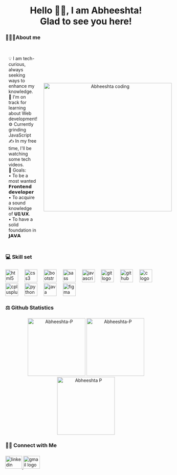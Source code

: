 <h1 align="center">Hello 👋🏼, I am Abheeshta! <br>Glad to see you here!</h1>

###

<p align="left"></p>

###

<h3 align="left">👩🏻‍💻About me</h3>

###
<div style="display: flex; align-items: center; justify-content: space-between;">
  <div style="flex: 1; padding: 10px;">
    <p>💡 I am tech-curious, always seeking ways to enhance my knowledge.<br>🌱 I'm on track for learning about Web development!<br>⚙️ Currently grinding JavaScript<br>✍️ In my free time, I'll be watching some tech videos.<br>🎯 Goals:<br>• To be a most wanted 𝗙𝗿𝗼𝗻𝘁𝗲𝗻𝗱 𝗱𝗲𝘃𝗲𝗹𝗼𝗽𝗲𝗿<br>• To acquire a sound knowledge of 𝗨𝗜/𝗨𝗫.<br>• To have a solid foundation in 𝗝𝗔𝗩𝗔</p>
  </div>
  <div style="flex: 1; padding: 10px; text-align: center;">
    <img src="https://steamuserimages-a.akamaihd.net/ugc/1631947648964785474/81CBA15178466DD47195A239232202E78987B714/?imw=637&imh=358&ima=fit&impolicy=Letterbox&imcolor=%23000000&letterbox=true" alt="Abheeshta coding" width="400"/>
  </div>
</div>

###

<h3 align="left">💻 Skill set</h3>

###

<div align="left">
  <img src="https://cdn.jsdelivr.net/gh/devicons/devicon/icons/html5/html5-original.svg" height="40" alt="html5 logo"  />
  <img width="12" />
  <img src="https://cdn.jsdelivr.net/gh/devicons/devicon/icons/css3/css3-original.svg" height="40" alt="css3 logo"  />
  <img width="12" />
  <img src="https://cdn.jsdelivr.net/gh/devicons/devicon/icons/bootstrap/bootstrap-original.svg" height="40" alt="bootstrap logo"  />
  <img width="12" />
  <img src="https://cdn.jsdelivr.net/gh/devicons/devicon/icons/sass/sass-original.svg" height="40" alt="sass logo"  />
  <img width="12" />
  <img src="https://cdn.jsdelivr.net/gh/devicons/devicon/icons/javascript/javascript-original.svg" height="40" alt="javascript logo"  />
  <img width="12" />
  <img src="https://cdn.jsdelivr.net/gh/devicons/devicon/icons/git/git-original.svg" height="40" alt="git logo"  />
  <img width="12" />
  <img src="https://skillicons.dev/icons?i=github" height="40" alt="github logo"  />
  <img width="12" />
  <img src="https://cdn.jsdelivr.net/gh/devicons/devicon/icons/c/c-original.svg" height="40" alt="c logo"  />
  <img width="12" />
  <img src="https://cdn.jsdelivr.net/gh/devicons/devicon/icons/cplusplus/cplusplus-original.svg" height="40" alt="cplusplus logo"  />
  <img width="12" />
  <img src="https://cdn.jsdelivr.net/gh/devicons/devicon/icons/python/python-original.svg" height="40" alt="python logo"  />
  <img width="12" />
  <img src="https://cdn.jsdelivr.net/gh/devicons/devicon/icons/java/java-original.svg" height="40" alt="java logo"  />
  <img width="12" />
  <img src="https://cdn.jsdelivr.net/gh/devicons/devicon/icons/figma/figma-original.svg" height="40" alt="figma logo"  />
</div>

###

<h3 align="left">⚖️ Github Statistics</h3>

###

<div align="center">
 <img height="180em" src="https://camo.githubusercontent.com/0b8eb5b86c8ee9b0bdd377a6da9e011ce531aae482047e29e929556c794fe8a4/68747470733a2f2f6769746875622d726561646d652d73746174732e76657263656c2e6170702f6170692f746f702d6c616e67732f3f757365726e616d653d4e65686172737075746872616e266c61796f75743d636f6d70616374267468656d653d6461726b" alt="Abheeshta-P" data-canonical-src="https://github-readme-stats.vercel.app/api/top-langs/?username=Abheeshta-P&amp;layout=compact&amp;theme=dark" style="max-width: 100%;">

<img height="180em" src="https://camo.githubusercontent.com/8b517712f69b979de7b51f9392353577ade89055d15b17461d293c77b712e5e1/68747470733a2f2f6769746875622d726561646d652d73746174732e76657263656c2e6170702f6170693f757365726e616d653d4e65686172737075746872616e2673686f775f69636f6e733d74727565266c6f63616c653d656e267468656d653d6461726b" alt="Abheeshta-P" data-canonical-src="https://github-readme-stats.vercel.app/api?username=Abheeshta-P&amp;show_icons=true&amp;locale=en&amp;theme=dark" style="max-width: 100%;">

<img align="middle" height="180em" src="https://camo.githubusercontent.com/9cc1b32a9cd5e582c83465e073009bb50e20609973c95682ce784251f7ed4183/68747470733a2f2f6769746875622d726561646d652d73747265616b2d73746174732e6865726f6b756170702e636f6d2f3f757365723d4e65686172737075746872616e267468656d653d6461726b" alt="Abheeshta P" data-canonical-src="https://github-readme-streak-stats.herokuapp.com/?user=Abheeshta-P&amp;theme=dark" style="max-width: 100%;">
</div>

###

<h3 align="left">🤝🏻 Connect with Me</h3>

###

<div align="left">
  <a href="https://www.linkedin.com/in/abheeshta-p-cse26" target="_blank">
    <img src="https://raw.githubusercontent.com/maurodesouza/profile-readme-generator/master/src/assets/icons/social/linkedin/default.svg" width="52" height="40" alt="linkedin logo"  />
  </a>

  <a href="abheeshta.p@gmail.com" target="_blank">
    <img src="https://raw.githubusercontent.com/maurodesouza/profile-readme-generator/master/src/assets/icons/social/gmail/default.svg" width="52" height="40" alt="gmail logo"  />
  </a>
</div>

###

<h3 align="left"></h3>

###
